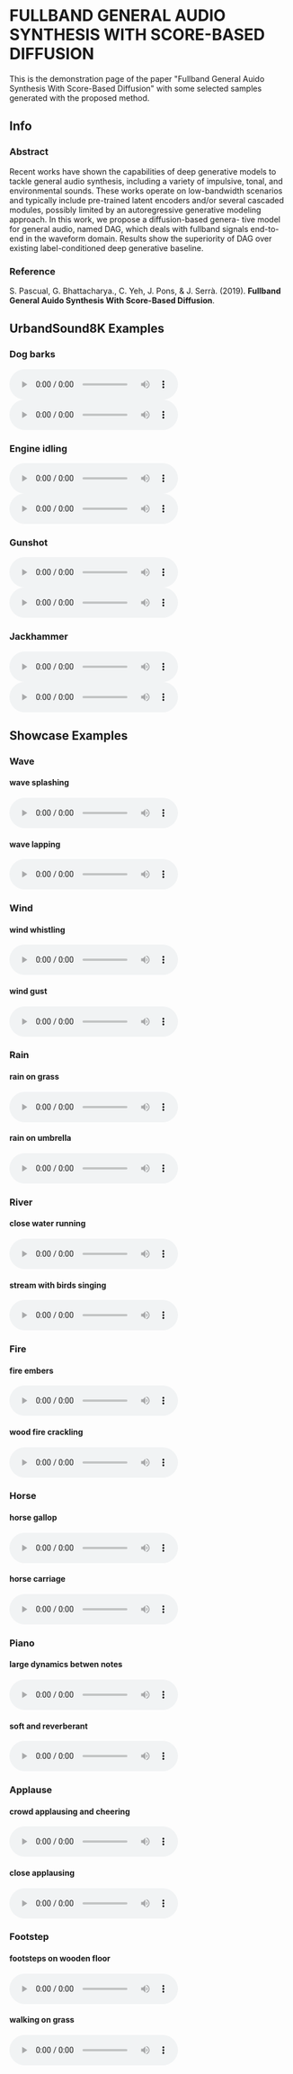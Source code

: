 # FULLBAND GENERAL AUDIO SYNTHESIS WITH SCORE-BASED DIFFUSION

This is the demonstration page of the paper "Fullband General Auido Synthesis With Score-Based Diffusion" with some selected samples generated with the proposed method.

## Info

### Abstract

Recent works have shown the capabilities of deep generative
models to tackle general audio synthesis, including a variety
of impulsive, tonal, and environmental sounds. These works
operate on low-bandwidth scenarios and typically include
pre-trained latent encoders and/or several cascaded modules,
possibly limited by an autoregressive generative modeling
approach. In this work, we propose a diffusion-based genera-
tive model for general audio, named DAG, which deals with
fullband signals end-to-end in the waveform domain. Results
show the superiority of DAG over existing label-conditioned
deep generative baseline.

### Reference

S. Pascual, G. Bhattacharya., C. Yeh, J. Pons, & J. Serrà.  (2019). **Fullband General Auido Synthesis With Score-Based Diffusion**.

## UrbandSound8K Examples

### Dog barks

<html>
  <audio controls>
    <source src="dag_audio/dogbark_0.wav">
  </audio>
</html>

<html>
  <audio controls>
    <source src="dag_audio/dogbark_1.wav">
  </audio>
</html>

### Engine idling

<html>
  <audio controls>
    <source src="dag_audio/engine_idling_0.wav">
  </audio>
</html>

<html>
  <audio controls>
    <source src="dag_audio/engine_idling_1.wav">
  </audio>
</html>

### Gunshot

<html>
  <audio controls>
    <source src="dag_audio/gunshot_0.wav">
  </audio>
</html>

<html>
  <audio controls>
    <source src="dag_audio/gunshot_1.wav">
  </audio>
</html>

### Jackhammer

<html>
  <audio controls>
    <source src="dag_audio/jackhammer_0.wav">
  </audio>
</html>

<html>
  <audio controls>
    <source src="dag_audio/jackhammer_1.wav">
  </audio>
</html>


## Showcase Examples

### Wave

#### wave splashing
<html>
  <audio controls>
    <source src="dag_audio/waves_0.wav">
  </audio>
</html>

#### wave lapping
<html>
  <audio controls>
    <source src="dag_audio/waves_1.wav">
  </audio>
</html>

### Wind

#### wind whistling
<html>
  <audio controls>
    <source src="dag_audio/wind_0.wav">
  </audio>
</html>

#### wind gust
<html>
  <audio controls>
    <source src="dag_audio/wind_1.wav">
  </audio>
</html>

### Rain

#### rain on grass
<html>
  <audio controls>
    <source src="dag_audio/rain_0.wav">
  </audio>
</html>

#### rain on umbrella
<html>
  <audio controls>
    <source src="dag_audio/rain_1.wav">
  </audio>
</html>

### River

#### close water running
<html>
  <audio controls>
    <source src="dag_audio/river_0.wav">
  </audio>
</html>

#### stream with birds singing
<html>
  <audio controls>
    <source src="dag_audio/river_1.wav">
  </audio>
</html>

### Fire

#### fire embers
<html>
  <audio controls>
    <source src="dag_audio/fire_0.wav">
  </audio>
</html>

#### wood fire crackling
<html>
  <audio controls>
    <source src="dag_audio/fire_1.wav">
  </audio>
</html>

### Horse

#### horse gallop
<html>
  <audio controls>
    <source src="dag_audio/horse_0.wav">
  </audio>
</html>

#### horse carriage
<html>
  <audio controls>
    <source src="dag_audio/horse_1.wav">
  </audio>
</html>

### Piano

#### large dynamics betwen notes
<html>
  <audio controls>
    <source src="dag_audio/piano_0.wav">
  </audio>
</html>

#### soft and reverberant
<html>
  <audio controls>
    <source src="dag_audio/piano_1.wav">
  </audio>
</html>

### Applause

#### crowd applausing and cheering
<html>
  <audio controls>
    <source src="dag_audio/applause_0.wav">
  </audio>
</html>

#### close applausing
<html>
  <audio controls>
    <source src="dag_audio/applause_1.wav">
  </audio>
</html>

### Footstep

#### footsteps on wooden floor
<html>
  <audio controls>
    <source src="dag_audio/steps_0.wav">
  </audio>
</html>

#### walking on grass
<html>
  <audio controls>
    <source src="dag_audio/steps_1.wav">
  </audio>
</html>
